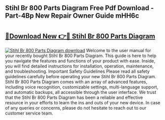 ## Stihl Br 800 Parts Diagram Free Pdf Download - Part-4Bp New Repair Owner Guide mHH6c

# <h2><a href="http://dflezx.blite.top/?on=Stihl+Br+800+Parts+Diagram">🔗Download New 👉🔴 Stihl Br 800 Parts Diagram</a></h2>

[![Stihl Br 800 Parts Diagram download](https://i.imgur.com/lujVjoI.png)](http://dflezx.blite.top/?on=Stihl+Br+800+Parts+Diagram)
Welcome to the user manual for your recently bought Stihl Br 800 Parts Diagram. This guide is here to help you navigate the features and functions of your product with ease. Inside, you will find detailed instructions for installation, operation, maintenance, and troubleshooting. Important Safety Guidelines Please read all safety guidelines carefully before operating your new Stihl Br 800 Parts Diagram. Stihl Br 800 Parts Diagram comes with an array of advanced features, including voice recognition, customizable settings, multi-language support, and automatic backups, all accessible through the user interface. We trust that the Stihl Br 800 Parts Diagram has been a reliable and effective resource in your efforts to learn the ins and outs of your new device. In case of any queries or concerns, please do not hesitate to reach out to our customer service team.
